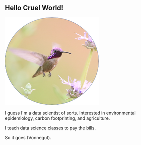 ## Hello Cruel World!

<img src="birdie.png" alt="Monty Python!" style="width:300px;"/>

I guess I'm a data scientist of sorts. Interested in environmental epidemiology, carbon footprinting, and agriculture.

I teach data science classes to pay the bills.


So it goes (Vonnegut).
